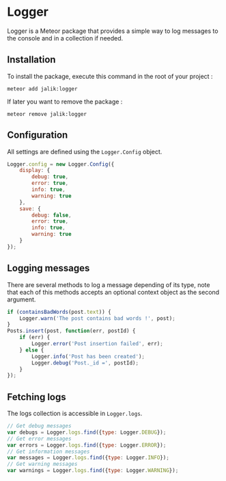 # Logger

Logger is a Meteor package that provides a simple way to log messages to the console and in a collection if needed.

## Installation

To install the package, execute this command in the root of your project :
```
meteor add jalik:logger
```

If later you want to remove the package :
```
meteor remove jalik:logger
```

## Configuration

All settings are defined using the `Logger.Config` object.

```js
Logger.config = new Logger.Config({
    display: {
        debug: true,
        error: true,
        info: true,
        warning: true
    },
    save: {
        debug: false,
        error: true,
        info: true,
        warning: true
    }
});
```

## Logging messages

There are several methods to log a message depending of its type, note that each of this methods accepts an optional context object as the second argument.

```js
if (containsBadWords(post.text)) {
    Logger.warn('The post contains bad words !', post);
}
Posts.insert(post, function(err, postId) {
    if (err) {
        Logger.error('Post insertion failed', err);
    } else {
        Logger.info('Post has been created');
        Logger.debug('Post._id =', postId);
    }
});
```

## Fetching logs

The logs collection is accessible in `Logger.logs`.

```js
// Get debug messages
var debugs = Logger.logs.find({type: Logger.DEBUG});
// Get error messages
var errors = Logger.logs.find({type: Logger.ERROR});
// Get information messages
var messages = Logger.logs.find({type: Logger.INFO});
// Get warning messages
var warnings = Logger.logs.find({type: Logger.WARNING});
```
